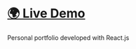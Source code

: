# [🌍 Live Demo](https://coldfusion123.github.io/personal-website/)

Personal portfolio developed with React.js
